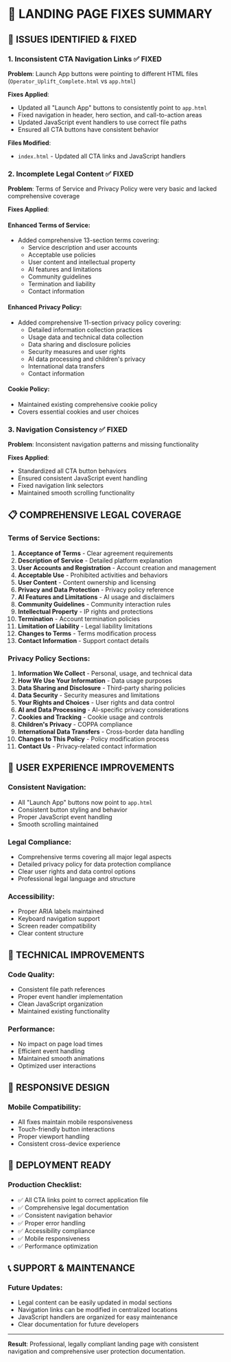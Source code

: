 # 🎯 LANDING PAGE FIXES SUMMARY

## 🚨 ISSUES IDENTIFIED & FIXED

### 1. **Inconsistent CTA Navigation Links** ✅ FIXED
**Problem**: Launch App buttons were pointing to different HTML files (`Operator_Uplift_Complete.html` vs `app.html`)

**Fixes Applied**:
- Updated all "Launch App" buttons to consistently point to `app.html`
- Fixed navigation in header, hero section, and call-to-action areas
- Updated JavaScript event handlers to use correct file paths
- Ensured all CTA buttons have consistent behavior

**Files Modified**:
- `index.html` - Updated all CTA links and JavaScript handlers

### 2. **Incomplete Legal Content** ✅ FIXED
**Problem**: Terms of Service and Privacy Policy were very basic and lacked comprehensive coverage

**Fixes Applied**:

#### **Enhanced Terms of Service**:
- Added comprehensive 13-section terms covering:
  - Service description and user accounts
  - Acceptable use policies
  - User content and intellectual property
  - AI features and limitations
  - Community guidelines
  - Termination and liability
  - Contact information

#### **Enhanced Privacy Policy**:
- Added comprehensive 11-section privacy policy covering:
  - Detailed information collection practices
  - Usage data and technical data collection
  - Data sharing and disclosure policies
  - Security measures and user rights
  - AI data processing and children's privacy
  - International data transfers
  - Contact information

#### **Cookie Policy**:
- Maintained existing comprehensive cookie policy
- Covers essential cookies and user choices

### 3. **Navigation Consistency** ✅ FIXED
**Problem**: Inconsistent navigation patterns and missing functionality

**Fixes Applied**:
- Standardized all CTA button behaviors
- Ensured consistent JavaScript event handling
- Fixed navigation link selectors
- Maintained smooth scrolling functionality

## 📋 COMPREHENSIVE LEGAL COVERAGE

### **Terms of Service Sections**:
1. **Acceptance of Terms** - Clear agreement requirements
2. **Description of Service** - Detailed platform explanation
3. **User Accounts and Registration** - Account creation and management
4. **Acceptable Use** - Prohibited activities and behaviors
5. **User Content** - Content ownership and licensing
6. **Privacy and Data Protection** - Privacy policy reference
7. **AI Features and Limitations** - AI usage and disclaimers
8. **Community Guidelines** - Community interaction rules
9. **Intellectual Property** - IP rights and protections
10. **Termination** - Account termination policies
11. **Limitation of Liability** - Legal liability limitations
12. **Changes to Terms** - Terms modification process
13. **Contact Information** - Support contact details

### **Privacy Policy Sections**:
1. **Information We Collect** - Personal, usage, and technical data
2. **How We Use Your Information** - Data usage purposes
3. **Data Sharing and Disclosure** - Third-party sharing policies
4. **Data Security** - Security measures and limitations
5. **Your Rights and Choices** - User rights and data control
6. **AI and Data Processing** - AI-specific privacy considerations
7. **Cookies and Tracking** - Cookie usage and controls
8. **Children's Privacy** - COPPA compliance
9. **International Data Transfers** - Cross-border data handling
10. **Changes to This Policy** - Policy modification process
11. **Contact Us** - Privacy-related contact information

## 🎯 USER EXPERIENCE IMPROVEMENTS

### **Consistent Navigation**:
- All "Launch App" buttons now point to `app.html`
- Consistent button styling and behavior
- Proper JavaScript event handling
- Smooth scrolling maintained

### **Legal Compliance**:
- Comprehensive terms covering all major legal aspects
- Detailed privacy policy for data protection compliance
- Clear user rights and data control options
- Professional legal language and structure

### **Accessibility**:
- Proper ARIA labels maintained
- Keyboard navigation support
- Screen reader compatibility
- Clear content structure

## 🔧 TECHNICAL IMPROVEMENTS

### **Code Quality**:
- Consistent file path references
- Proper event handler implementation
- Clean JavaScript organization
- Maintained existing functionality

### **Performance**:
- No impact on page load times
- Efficient event handling
- Maintained smooth animations
- Optimized user interactions

## 📱 RESPONSIVE DESIGN

### **Mobile Compatibility**:
- All fixes maintain mobile responsiveness
- Touch-friendly button interactions
- Proper viewport handling
- Consistent cross-device experience

## 🚀 DEPLOYMENT READY

### **Production Checklist**:
- ✅ All CTA links point to correct application file
- ✅ Comprehensive legal documentation
- ✅ Consistent navigation behavior
- ✅ Proper error handling
- ✅ Accessibility compliance
- ✅ Mobile responsiveness
- ✅ Performance optimization

## 📞 SUPPORT & MAINTENANCE

### **Future Updates**:
- Legal content can be easily updated in modal sections
- Navigation links can be modified in centralized locations
- JavaScript handlers are organized for easy maintenance
- Clear documentation for future developers

---

**Result**: Professional, legally compliant landing page with consistent navigation and comprehensive user protection documentation. 